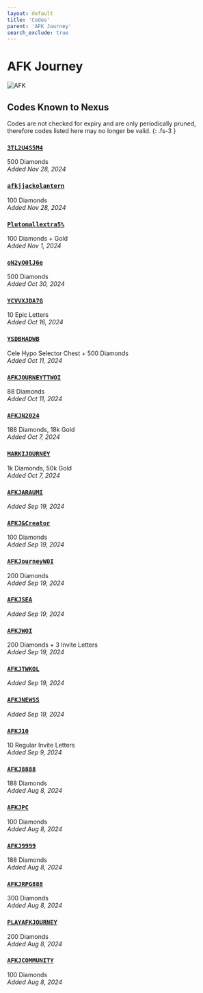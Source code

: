 ```yaml
---
layout: default
title: 'Codes'
parent: 'AFK Journey'
search_exclude: true
---
```


# AFK Journey

![AFK](https://cdn.discordapp.com/emojis/1264987657306509384.png)

## Codes Known to Nexus

Codes are not checked for expiry and are only periodically pruned, therefore codes listed here may no longer be valid.
{: .fs-3 }

### [`3TL2U4S5M4`](https://clipboard.nexus-codes.app/?copy=3TL2U4S5M4)

500 Diamonds<br />*Added Nov 28, 2024*

### [`afkjjackolantern`](https://clipboard.nexus-codes.app/?copy=afkjjackolantern)

100 Diamonds<br />*Added Nov 28, 2024*

### [`Plutomallextra5%`](https://clipboard.nexus-codes.app/?copy=Plutomallextra5%25)

100 Diamonds + Gold<br />*Added Nov 1, 2024*

### [`oN2yO0lJ6e`](https://clipboard.nexus-codes.app/?copy=oN2yO0lJ6e)

500 Diamonds<br />*Added Oct 30, 2024*

### [`YCVVXJDA7G`](https://clipboard.nexus-codes.app/?copy=YCVVXJDA7G)

10 Epic Letters<br />*Added Oct 16, 2024*

### [`YSDBHADWB`](https://clipboard.nexus-codes.app/?copy=YSDBHADWB)

Cele Hypo Selector Chest + 500 Diamonds<br />*Added Oct 11, 2024*

### [`AFKJOURNEYTTWOI`](https://clipboard.nexus-codes.app/?copy=AFKJOURNEYTTWOI)

88 Diamonds<br />*Added Oct 11, 2024*

### [`AFKJN2024`](https://clipboard.nexus-codes.app/?copy=AFKJN2024)

188 Diamonds, 18k Gold<br />*Added Oct 7, 2024*

### [`MARKIJOURNEY`](https://clipboard.nexus-codes.app/?copy=MARKIJOURNEY)

1k Diamonds, 50k Gold<br />*Added Oct 7, 2024*

### [`AFKJARAUMI`](https://clipboard.nexus-codes.app/?copy=AFKJARAUMI)

*Added Sep 19, 2024*

### [`AFKJ&Creator`](https://clipboard.nexus-codes.app/?copy=AFKJ%26Creator)

100 Diamonds<br />*Added Sep 19, 2024*

### [`AFKJourneyWOI`](https://clipboard.nexus-codes.app/?copy=AFKJourneyWOI)

200 Diamonds<br />*Added Sep 19, 2024*

### [`AFKJSEA`](https://clipboard.nexus-codes.app/?copy=AFKJSEA)

*Added Sep 19, 2024*

### [`AFKJWOI`](https://clipboard.nexus-codes.app/?copy=AFKJWOI)

200 Diamonds + 3 Invite Letters<br />*Added Sep 19, 2024*

### [`AFKJTWKOL`](https://clipboard.nexus-codes.app/?copy=AFKJTWKOL)

*Added Sep 19, 2024*

### [`AFKJNEWSS`](https://clipboard.nexus-codes.app/?copy=AFKJNEWSS)

*Added Sep 19, 2024*

### [`AFKJ10`](https://clipboard.nexus-codes.app/?copy=AFKJ10)

10 Regular Invite Letters<br />*Added Sep 9, 2024*

### [`AFKJ8888`](https://clipboard.nexus-codes.app/?copy=AFKJ8888)

188 Diamonds<br />*Added Aug 8, 2024*

### [`AFKJPC`](https://clipboard.nexus-codes.app/?copy=AFKJPC)

100 Diamonds<br />*Added Aug 8, 2024*

### [`AFKJ9999`](https://clipboard.nexus-codes.app/?copy=AFKJ9999)

188 Diamonds<br />*Added Aug 8, 2024*

### [`AFKJRPG888`](https://clipboard.nexus-codes.app/?copy=AFKJRPG888)

300 Diamonds<br />*Added Aug 8, 2024*

### [`PLAYAFKJOURNEY`](https://clipboard.nexus-codes.app/?copy=PLAYAFKJOURNEY)

200 Diamonds<br />*Added Aug 8, 2024*

### [`AFKJCOMMUNITY`](https://clipboard.nexus-codes.app/?copy=AFKJCOMMUNITY)

100 Diamonds<br />*Added Aug 8, 2024*